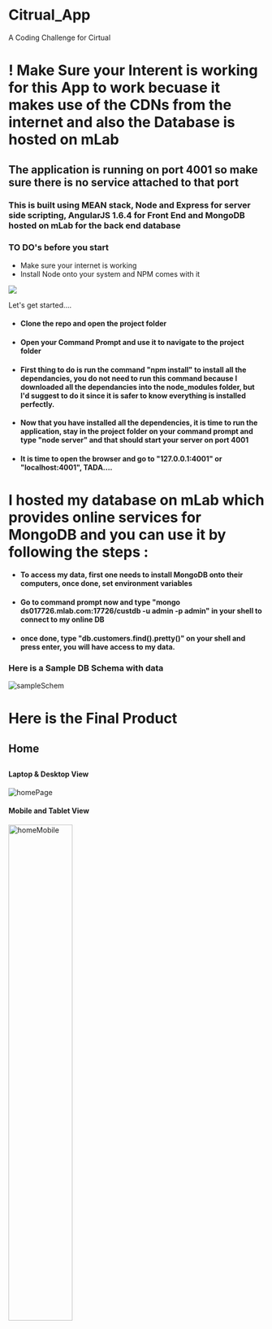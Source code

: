 # Citrual_App
A Coding Challenge for Cirtual

<h1>! Make Sure your Interent is working for this 
App to work becuase it makes use of the CDNs from the internet and also the Database is hosted on mLab</h1>

<h2>The application is running on port 4001 so make sure there is no service attached to that port</h2>

<h3>This is built using MEAN stack, Node and Express for server side scripting, 
AngularJS 1.6.4 for Front End and MongoDB hosted on mLab for the back end database </h3>

<h3>TO DO's before you start</h3>

<ul>
    <li>Make sure your internet is working</li>
    <li>Install Node onto your system and NPM comes with it</li>
</ul>

<a href="https://nodejs.org/en/"><img src="https://image.ibb.co/kM8Eu5/node_Download.png"></a>

<p>Let's get started....</p>

<ul>
    <li><h4>Clone the repo and open the project folder</h4></li>
    <li><h4>Open your Command Prompt and use it to navigate to the project folder</h4></li>
    <li>
        <h4>First thing to do is run the command "npm install" to install all the dependancies, you do not need to run this command because I downloaded all the dependancies into the node_modules folder, but I'd suggest to do it since it is safer to know everything is installed perfectly.</h4>
    </li>
    <li><h4>Now that you have installed all the dependencies, it is time to run the application, stay in the project folder on your command prompt and type "node server" and that should start your server on port 4001</h4></li>
    <li><h4>It is time to open the browser and go to "127.0.0.1:4001" or "localhost:4001", TADA....</h4></li>
</ul>

<h1>I hosted my database on mLab which provides online services for MongoDB and you can use it by following the steps : </h1>
<ul>
    <li><h4>To access my data, first one needs to install MongoDB onto their computers, once done, set environment variables</h4></li>
    <li>
        <h4>Go to command prompt now and type "mongo ds017726.mlab.com:17726/custdb -u admin -p admin" in your shell to connect to my online DB<h4>
    </li>
    <li><h4>once done, type "db.customers.find().pretty()" on your shell and press enter, you will have access to my data.</h4></li>
</ul>
        <h3>Here is a Sample DB Schema with data</h3>
        <img src="https://image.ibb.co/i7wynQ/sample_Schema.png" alt="sampleSchem">
        <h1>Here is the Final Product</h1>
        <h2>Home<h2>
            <h4>Laptop & Desktop View</h4>
            <img src="https://image.ibb.co/eOZ7gk/homePage.png" alt="homePage">
            <h4>Mobile and Tablet View</h4>
            <img src="https://image.ibb.co/hObngk/homeMob.png" alt="homeMobile" width="50%">
